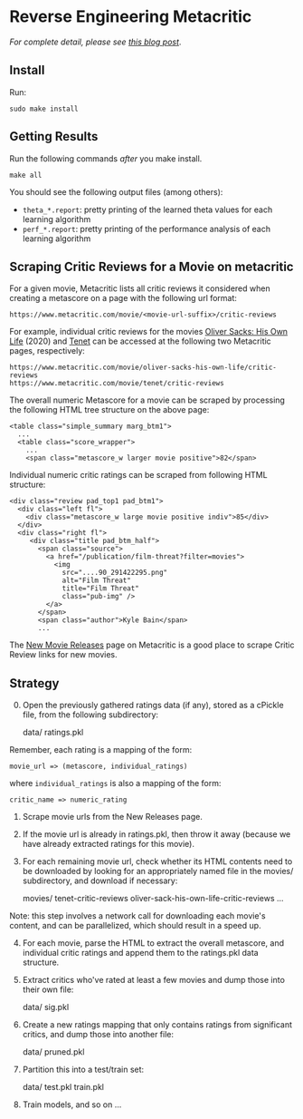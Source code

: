 Reverse Engineering Metacritic
==============================

_For complete detail, please see
[this blog post](http://shashank.ramaprasad.com/2015/06/14/reverse-engineering-the-metacritic-movie-ratings)_.

Install
-------

Run:

    sudo make install


Getting Results
---------------

Run the following commands _after_ you make install.

    make all

You should see the following output files (among others):

* `theta_*.report`: pretty printing of the learned theta values for each learning algorithm
* `perf_*.report`: pretty printing of the performance analysis of each learning algorithm


Scraping Critic Reviews for a Movie on metacritic
---

For a given movie, Metacritic lists all critic reviews it considered
when creating a metascore on a page with the following url format:

    https://www.metacritic.com/movie/<movie-url-suffix>/critic-reviews

For example, individual critic reviews for the movies
[Oliver Sacks: His Own Life](https://www.imdb.com/title/tt10887164/)
(2020) and [Tenet](https://www.imdb.com/title/tt6723592/) can be accessed at
the following two Metacritic pages, respectively:

    https://www.metacritic.com/movie/oliver-sacks-his-own-life/critic-reviews
    https://www.metacritic.com/movie/tenet/critic-reviews

The overall numeric Metascore for a movie can be scraped by processing the
following HTML tree structure on the above page:

    <table class="simple_summary marg_btm1">
      ...
      <table class="score_wrapper">
        ...
        <span class="metascore_w larger movie positive">82</span>

Individual numeric critic ratings can be scraped from following HTML structure:

    <div class="review pad_top1 pad_btm1">
      <div class="left fl">
        <div class="metascore_w large movie positive indiv">85</div>
      </div>
      <div class="right fl">
         <div class="title pad_btm_half">
           <span class="source">
             <a href="/publication/film-threat?filter=movies">
               <img
                 src="....90_291422295.png"
                 alt="Film Threat"
                 title="Film Threat"
                 class="pub-img" />
             </a>
           </span>
           <span class="author">Kyle Bain</span>
           ...

The
[New Movie Releases](https://www.metacritic.com/browse/movies/release-date/theaters/metascore?view=condensed)
page on Metacritic is a good place to scrape Critic Review links for new movies.

Strategy
---

0. Open the previously gathered ratings data (if any), stored as a cPickle file,
from the following subdirectory:

    data/
      ratings.pkl

Remember, each rating is a mapping of the form:

    movie_url => (metascore, individual_ratings)

where `individual_ratings` is also a mapping of the form:

    critic_name => numeric_rating

1. Scrape movie urls from the New Releases page.

2. If the movie url is already in ratings.pkl, then throw it away (because
we have already extracted ratings for this movie).

3. For each remaining movie url, check whether its HTML contents need to be
downloaded by looking for an appropriately named file in the movies/
subdirectory, and download if necessary:

    movies/
      tenet-critic-reviews
      oliver-sack-his-own-life-critic-reviews
      ...

Note: this step involves a network call for downloading each movie's content,
and can be parallelized, which should result in a speed up.

4. For each movie, parse the HTML to extract the overall metascore, and
individual critic ratings and append them to the ratings.pkl data structure.

5. Extract critics who've rated at least a few movies and dump those into
their own file:

    data/
      sig.pkl

6. Create a new ratings mapping that only contains ratings from
significant critics, and dump those into another file:

    data/
      pruned.pkl

7. Partition this into a test/train set:

    data/
      test.pkl train.pkl

8. Train models, and so on ...
